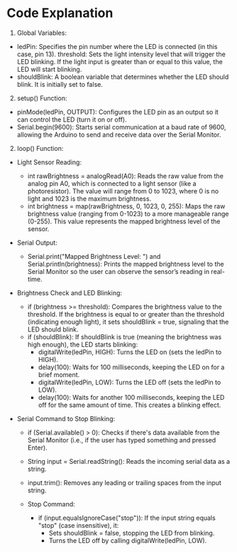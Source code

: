 # Code Explanation 


1. Global Variables:
* ledPin: Specifies the pin number where the LED is connected (in this case, pin 13).
threshold: Sets the light intensity level that will trigger the LED blinking. If the light input is greater than or equal to this value, the LED will start blinking.
* shouldBlink: A boolean variable that determines whether the LED should blink. It is initially set to false.

2. setup() Function:
* pinMode(ledPin, OUTPUT): Configures the LED pin as an output so it can control the LED (turn it on or off).
* Serial.begin(9600): Starts serial communication at a baud rate of 9600, allowing the Arduino to send and receive data over the Serial Monitor.

2. loop() Function:
+ Light Sensor Reading:

    * int rawBrightness = analogRead(A0): Reads the raw value from the analog pin A0, which is connected to a light sensor (like a photoresistor). The value will range from 0 to 1023, where 0 is no light and 1023 is the maximum brightness.
    * int brightness = map(rawBrightness, 0, 1023, 0, 255): Maps the raw brightness value (ranging from 0-1023) to a more manageable range (0-255). This value represents the mapped brightness level of the sensor.

+ Serial Output:
    * Serial.print("Mapped Brightness Level: ") and Serial.println(brightness): Prints the mapped brightness level to the Serial Monitor so the user can observe the sensor’s reading in real-time.

+ Brightness Check and LED Blinking:

    * if (brightness >= threshold): Compares the brightness value to the threshold. If the brightness is equal to or greater than the threshold (indicating enough light), it sets shouldBlink = true, signaling that the LED should blink.
    * if (shouldBlink): If shouldBlink is true (meaning the brightness was high enough), the LED starts blinking:
        * digitalWrite(ledPin, HIGH): Turns the LED on (sets the ledPin to HIGH).
        * delay(100): Waits for 100 milliseconds, keeping the LED on for a brief moment.
        * digitalWrite(ledPin, LOW): Turns the LED off (sets the ledPin to LOW).
        * delay(100): Waits for another 100 milliseconds, keeping the LED off for the same amount of time. This creates a blinking effect.

+ Serial Command to Stop Blinking:

    * if (Serial.available() > 0): Checks if there's data available from the Serial Monitor (i.e., if the user has typed something and pressed Enter).

    * String input = Serial.readString(): Reads the incoming serial data as a string.

    * input.trim(): Removes any leading or trailing spaces from the input string.

    * Stop Command:

        * if (input.equalsIgnoreCase("stop")): If the input string equals "stop" (case insensitive), it:
            * Sets shouldBlink = false, stopping the LED from blinking.
            * Turns the LED off by calling digitalWrite(ledPin, LOW).
